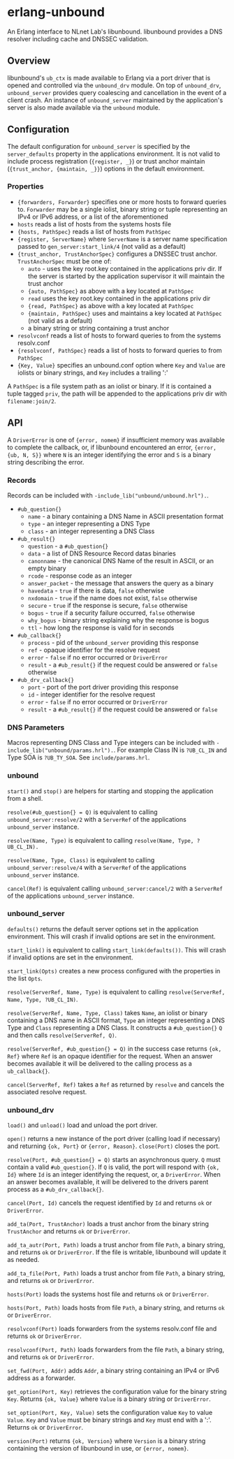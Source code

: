 # erlang-unbound

An Erlang interface to NLnet Lab's libunbound. libunbound provides a DNS
resolver including cache and DNSSEC validation.

## Overview

libunbound's `ub_ctx` is made available to Erlang via a port driver that is
opened and controlled via the `unbound_drv` module. On top of `unbound_drv`,
`unbound_server` provides query coalescing and cancellation in the event of a
client crash. An instance of `unbound_server` maintained by the application's
server is also made available via the `unbound` module.

## Configuration

The default configuration for `unbound_server` is specified by the
`server_defaults` property in the applications environment. It is not valid
to include process registration (`{register, _}`) or trust anchor maintain
(`{trust_anchor, {maintain, _}}`) options in the default environment.

### Properties

* `{forwarders, Forwarder}` specifies one or more hosts to forward queries to.
  `Forwarder` may be a single iolist, binary string or tuple representing an
   IPv4 or IPv6 address, or a list of the aforementioned
* `hosts` reads a list of hosts from the systems hosts file
* `{hosts, PathSpec}` reads a list of hosts from `PathSpec`
* `{register, ServerName}` where `ServerName` is a server name specification
  passed to `gen_server:start_link/4` (not valid as a default)
* `{trust_anchor, TrustAnchorSpec}` configures a DNSSEC trust anchor.
  `TrustAnchorSpec` must be one of:
  * `auto` - uses the key root.key contained in the applications priv dir. If
    the server is started by the application supervisor it will maintain the
    trust anchor
  * `{auto, PathSpec}` as above with a key located at `PathSpec`
  * `read` uses the key root.key contained in the applications priv dir
  * `{read, PathSpec}` as above with a key located at `PathSpec`
  * `{maintain, PathSpec}` uses and maintains a key located at `PathSpec`
    (not valid as a default)
  * a binary string or string containing a trust anchor
* `resolvconf` reads a list of hosts to forward queries to from the systems
  resolv.conf
* `{resolvconf, PathSpec}` reads a list of hosts to forward queries to from
  `PathSpec`
* `{Key, Value}` specifies an unbound.conf option where `Key` and `Value` are
  iolists or binary strings, and `Key` includes a trailing ':'

A `PathSpec` is a file system path as an iolist or binary. If it is contained
a tuple tagged `priv`, the path will be appended to the applications priv dir
with `filename:join/2`.

## API

A `DriverError` is one of `{error, nomem}` if insufficient memory was
available to complete the callback, or, if libunbound encountered an error,
`{error, {ub, N, S}}` where `N` is an integer identifying the error and `S` is
a binary string describing the error.

### Records

Records can be included with `-include_lib("unbound/unbound.hrl").`.

* `#ub_question{}`
    * `name` - a binary containing a DNS Name in ASCII presentation format
    * `type` - an integer representing a DNS Type
    * `class` - an integer representing a DNS Class
* `#ub_result{}`
    * `question` - a `#ub_question{}`
    * `data` - a list of DNS Resource Record datas binaries
    * `canonname` - the canonical DNS Name of the result in ASCII, or an
      empty binary
    * `rcode` - response code as an integer
    * `answer_packet` - the message that answers the query as a binary
    * `havedata` - `true` if there is data, `false` otherwise
    * `nxdomain` - `true` if the name does not exist, `false` otherwise
    * `secure` - `true` if the response is secure, `false` otherwise
    * `bogus` - `true` if a security failure occurred, `false` otherwise
    * `why_bogus` - binary string explaining why the response is bogus
    * `ttl` - how long the response is valid for in seconds
* `#ub_callback{}`
    * `process` - pid of the `unbound_server` providing this response
    * `ref` - opaque identifier for the resolve request
    * `error` - `false` if no error occurred or `DriverError`
    * `result` - a `#ub_result{}` if the request could be answered or `false`
      otherwise
* `#ub_drv_callback{}`
    * `port` - port of the port driver providing this response
    * `id` - integer identifier for the resolve request
    * `error` - `false` if no error occurred or `DriverError`
    * `result` - a `#ub_result{}` if the request could be answered or `false`

### DNS Parameters

Macros representing DNS Class and Type integers can be included with
`-include_lib("unbound/params.hrl").`. For example Class IN is `?UB_CL_IN`
and Type SOA is `?UB_TY_SOA`. See `include/params.hrl`.

### unbound

`start()` and `stop()` are helpers for starting and stopping the application
from a shell.

`resolve(#ub_question{} = Q)` is equivalent to calling
`unbound_server:resolve/2` with a `ServerRef` of the applications
`unbound_server` instance.

`resolve(Name, Type)` is equivalent to calling
`resolve(Name, Type, ?UB_CL_IN).`

`resolve(Name, Type, Class)` is equivalent to calling
`unbound_server:resolve/4` with a `ServerRef` of the applications
`unbound_server` instance.

`cancel(Ref)` is equivalent calling `unbound_server:cancel/2`
with a `ServerRef` of the applications `unbound_server` instance.

### unbound_server

`defaults()` returns the default server options set in the application
environment. This will crash if invalid options are set in the environment.

`start_link()` is equivalent to calling `start_link(defaults())`. This will
crash if invalid options are set in the environment.

`start_link(Opts)` creates a new process configured with the properties in the
list `Opts`.

`resolve(ServerRef, Name, Type)` is equivalent to calling
`resolve(ServerRef, Name, Type, ?UB_CL_IN)`.

`resolve(ServerRef, Name, Type, Class)` takes `Name`, an iolist or binary
containing a DNS name in ASCII format, `Type` an integer representing a DNS
Type and `Class` representing a DNS Class. It constructs a `#ub_question{}`
`Q` and then calls `resolve(ServerRef, Q)`.

`resolve(ServerRef, #ub_question{} = Q)` in the success case returns
`{ok, Ref}` where `Ref` is an opaque identifier for the request. When an
answer becomes available it will be delivered to the calling process as a
`ub_callback{}`.

`cancel(ServerRef, Ref)` takes a `Ref` as returned by `resolve` and cancels
the associated resolve request.

### unbound_drv


`load()` and `unload()` load and unload the port driver.

`open()` returns a new instance of the port driver (calling load if necessary)
and returning `{ok, Port}` or `{error, Reason}`. `close(Port)` closes the
port.

`resolve(Port, #ub_question{} = Q)` starts an asynchronous query. `Q` must
contain a valid `#ub_question{}`. If `Q` is valid, the port will respond with
`{ok, Id}` where `Id` is an integer identifying the request, or,
a `DriverError`. When an answer becomes available, it will be delivered to the
drivers parent process as a `#ub_drv_callback{}`.

`cancel(Port, Id)` cancels the request identified by `Id` and returns `ok` or
`DriverError`.

`add_ta(Port, TrustAnchor)` loads a trust anchor from the binary string
`TrustAnchor` and returns `ok` or `DriverError`.

`add_ta_autr(Port, Path)` loads a trust anchor from file `Path`, a binary
string, and returns `ok` or `DriverError`. If the file is writable, libunbound
will update it as needed.

`add_ta_file(Port, Path)` loads a trust anchor from file `Path`, a binary
string, and returns `ok` or `DriverError`.

`hosts(Port)` loads the systems host file and returns `ok` or `DriverError`.

`hosts(Port, Path)` loads hosts from file `Path`, a binary string, and returns
`ok` or `DriverError`.

`resolvconf(Port)` loads forwarders from the systems resolv.conf file and
returns `ok` or `DriverError`.

`resolvconf(Port, Path)` loads forwarders from the file `Path`, a binary
string, and returns `ok` or `DriverError`.

`set_fwd(Port, Addr)` adds `Addr`, a binary string containing an IPv4 or IPv6
address as a forwarder.

`get_option(Port, Key)` retrieves the configuration value for the binary
string `Key`. Returns `{ok, Value}` where `Value` is a binary string or
`DriverError`.

`set_option(Port, Key, Value)` sets the configuration value `Key` to value
`Value`. `Key` and `Value` must be binary strings and `Key` must end with a
':'. Returns `ok` or `DriverError`.

`version(Port)` returns `{ok, Version}` where `Version` is a binary string
containing the version of libunbound in use, or `{error, nomem}`.
